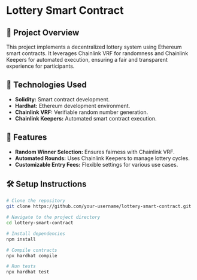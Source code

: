 # Lottery Smart Contract

## 🎯 Project Overview

This project implements a decentralized lottery system using Ethereum smart contracts. It leverages Chainlink VRF for randomness and Chainlink Keepers for automated execution, ensuring a fair and transparent experience for participants.

## 🔧 Technologies Used

- **Solidity:** Smart contract development.
- **Hardhat:** Ethereum development environment.
- **Chainlink VRF:** Verifiable random number generation.
- **Chainlink Keepers:** Automated smart contract execution.

## 🚀 Features

- **Random Winner Selection:** Ensures fairness with Chainlink VRF.
- **Automated Rounds:** Uses Chainlink Keepers to manage lottery cycles.
- **Customizable Entry Fees:** Flexible settings for various use cases.

## 🛠️ Setup Instructions

```bash
# Clone the repository
git clone https://github.com/your-username/lottery-smart-contract.git

# Navigate to the project directory
cd lottery-smart-contract

# Install dependencies
npm install

# Compile contracts
npx hardhat compile

# Run tests
npx hardhat test

